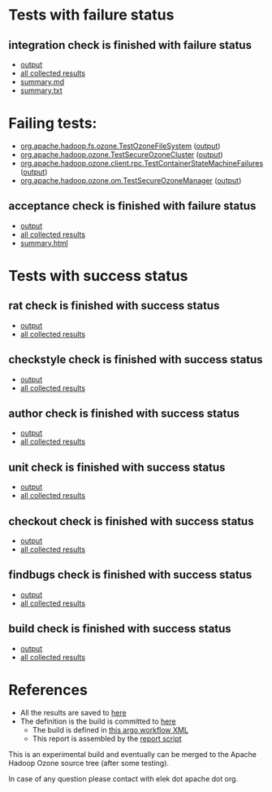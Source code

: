 # Tests with failure status

## integration check is finished with failure status

   * [output](https://raw.githubusercontent.com/elek/ozone-ci/master/pr/pr-hdds-2007-4rjxl/integration/output.log)
   * [all collected results](https://github.com/elek/ozone-ci/tree/master/pr/pr-hdds-2007-4rjxl/integration)
   * [summary.md](https://github.com/elek/ozone-ci/tree/master/pr/pr-hdds-2007-4rjxl/integration/summary.md)
   * [summary.txt](https://github.com/elek/ozone-ci/tree/master/pr/pr-hdds-2007-4rjxl/integration/summary.txt)

# Failing tests: 

 * [org.apache.hadoop.fs.ozone.TestOzoneFileSystem](hadoop-ozone/ozonefs/org.apache.hadoop.fs.ozone.TestOzoneFileSystem.txt) ([output](hadoop-ozone/ozonefs/org.apache.hadoop.fs.ozone.TestOzoneFileSystem-output.txt/))
 * [org.apache.hadoop.ozone.TestSecureOzoneCluster](hadoop-ozone/integration-test/org.apache.hadoop.ozone.TestSecureOzoneCluster.txt) ([output](hadoop-ozone/integration-test/org.apache.hadoop.ozone.TestSecureOzoneCluster-output.txt/))
 * [org.apache.hadoop.ozone.client.rpc.TestContainerStateMachineFailures](hadoop-ozone/integration-test/org.apache.hadoop.ozone.client.rpc.TestContainerStateMachineFailures.txt) ([output](hadoop-ozone/integration-test/org.apache.hadoop.ozone.client.rpc.TestContainerStateMachineFailures-output.txt/))
 * [org.apache.hadoop.ozone.om.TestSecureOzoneManager](hadoop-ozone/integration-test/org.apache.hadoop.ozone.om.TestSecureOzoneManager.txt) ([output](hadoop-ozone/integration-test/org.apache.hadoop.ozone.om.TestSecureOzoneManager-output.txt/))

## acceptance check is finished with failure status

   * [output](https://raw.githubusercontent.com/elek/ozone-ci/master/pr/pr-hdds-2007-4rjxl/acceptance/output.log)
   * [all collected results](https://github.com/elek/ozone-ci/tree/master/pr/pr-hdds-2007-4rjxl/acceptance)
   * [summary.html](https://elek.github.io/ozone-ci/pr/pr-hdds-2007-4rjxl/acceptance/summary.html)



# Tests with success status

## rat check is finished with success status

   * [output](https://raw.githubusercontent.com/elek/ozone-ci/master/pr/pr-hdds-2007-4rjxl/rat/output.log)
   * [all collected results](https://github.com/elek/ozone-ci/tree/master/pr/pr-hdds-2007-4rjxl/rat)


## checkstyle check is finished with success status

   * [output](https://raw.githubusercontent.com/elek/ozone-ci/master/pr/pr-hdds-2007-4rjxl/checkstyle/output.log)
   * [all collected results](https://github.com/elek/ozone-ci/tree/master/pr/pr-hdds-2007-4rjxl/checkstyle)


## author check is finished with success status

   * [output](https://raw.githubusercontent.com/elek/ozone-ci/master/pr/pr-hdds-2007-4rjxl/author/output.log)
   * [all collected results](https://github.com/elek/ozone-ci/tree/master/pr/pr-hdds-2007-4rjxl/author)


## unit check is finished with success status

   * [output](https://raw.githubusercontent.com/elek/ozone-ci/master/pr/pr-hdds-2007-4rjxl/unit/output.log)
   * [all collected results](https://github.com/elek/ozone-ci/tree/master/pr/pr-hdds-2007-4rjxl/unit)


## checkout check is finished with success status

   * [output](https://raw.githubusercontent.com/elek/ozone-ci/master/pr/pr-hdds-2007-4rjxl/checkout/output.log)
   * [all collected results](https://github.com/elek/ozone-ci/tree/master/pr/pr-hdds-2007-4rjxl/checkout)


## findbugs check is finished with success status

   * [output](https://raw.githubusercontent.com/elek/ozone-ci/master/pr/pr-hdds-2007-4rjxl/findbugs/output.log)
   * [all collected results](https://github.com/elek/ozone-ci/tree/master/pr/pr-hdds-2007-4rjxl/findbugs)


## build check is finished with success status

   * [output](https://raw.githubusercontent.com/elek/ozone-ci/master/pr/pr-hdds-2007-4rjxl/build/output.log)
   * [all collected results](https://github.com/elek/ozone-ci/tree/master/pr/pr-hdds-2007-4rjxl/build)




# References

 * All the results are saved to [here](https://github.com/elek/ozone-ci/tree/master/pr/pr-hdds-2007-4rjxl/)
 * The definition is the build is committed to [here](https://github.com/elek/argo-ozone)
    * The build is defined in [this argo workflow XML](https://github.com/elek/argo-ozone/blob/master/ozone-build.yaml)
    * This report is assembled by the [report script](https://github.com/elek/argo-ozone/blob/master/scripts/report.sh)

This is an experimental build and eventually can be merged to the Apache Hadoop Ozone source tree (after some testing).

In case of any question please contact with elek dot apache dot org.
